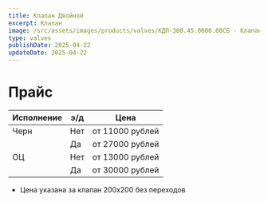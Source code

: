 ```yaml
---
title: Клапан Двойной
excerpt: Клапан
image: /src/assets/images/products/valves/КДП-300.45.0000.00СБ - Клапан двойной.jpg
type: valves
publishDate: 2025-04-22
updateDate: 2025-04-22
---
```


# Прайс

| Исполнение | э/д | Цена            |
| ---------- | --- | --------------- |
| Черн       | Нет | от 11000 рублей |
|            | Да  | от 27000 рублей |
| ОЦ         | Нет | от 13000 рублей |
|            | Да  | от 30000 рублей |

- Цена указана за клапан 200х200 без переходов

